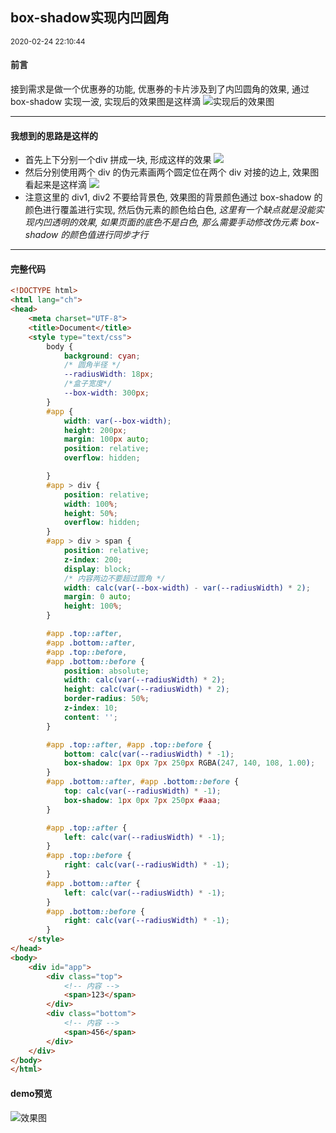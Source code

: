 <h2 class="content-title">box-shadow实现内凹圆角</h2>
<small class="content-date">2020-02-24 22:10:44</small>


#### 前言
接到需求是做一个优惠券的功能, 优惠券的卡片涉及到了内凹圆角的效果, 通过 box-shadow 实现一波, 实现后的效果图是这样滴
![实现后的效果图](https://tva1.sinaimg.cn/large/0082zybpgy1gc7upmo3vpj319x0u0te3.jpg)
<!--more-->

---

#### 我想到的思路是这样的
  - 首先上下分别一个div 拼成一块, 形成这样的效果
  ![](https://tva1.sinaimg.cn/large/0082zybpgy1gc7ust2zi8j30og0dct98.jpg)
  - 然后分别使用两个 div 的伪元素画两个圆定位在两个 div 对接的边上, 效果图看起来是这样滴
  ![](https://tva1.sinaimg.cn/large/0082zybpgy1gc7uzv6xfrj30ru0fcabg.jpg)
  - 注意这里的 div1, div2 不要给背景色, 效果图的背景颜色通过 box-shadow 的颜色进行覆盖进行实现, 然后伪元素的颜色给白色, *这里有一个缺点就是没能实现内凹透明的效果, 如果页面的底色不是白色, 那么需要手动修改伪元素 box-shadow 的颜色值进行同步才行*
---

#### 完整代码
```html
<!DOCTYPE html>
<html lang="ch">
<head>
    <meta charset="UTF-8">
    <title>Document</title>
    <style type="text/css">
        body {
            background: cyan;
            /* 圆角半径 */
            --radiusWidth: 18px;
            /*盒子宽度*/
            --box-width: 300px;
        }
        #app {
            width: var(--box-width);
            height: 200px;
            margin: 100px auto;
            position: relative;
            overflow: hidden;

        }
        #app > div {
            position: relative;
            width: 100%;
            height: 50%;
            overflow: hidden;
        }
        #app > div > span {
            position: relative;
            z-index: 200;
            display: block;
            /* 内容两边不要超过圆角 */
            width: calc(var(--box-width) - var(--radiusWidth) * 2);
            margin: 0 auto;
            height: 100%;
        }

        #app .top::after,
        #app .bottom::after,
        #app .top::before,
        #app .bottom::before {
            position: absolute;
            width: calc(var(--radiusWidth) * 2);
            height: calc(var(--radiusWidth) * 2);
            border-radius: 50%;
            z-index: 10;
            content: '';
        }

        #app .top::after, #app .top::before {
            bottom: calc(var(--radiusWidth) * -1);
            box-shadow: 1px 0px 7px 250px RGBA(247, 140, 108, 1.00);
        }
        #app .bottom::after, #app .bottom::before {
            top: calc(var(--radiusWidth) * -1);
            box-shadow: 1px 0px 7px 250px #aaa;
        }

        #app .top::after {
            left: calc(var(--radiusWidth) * -1);
        }
        #app .top::before {
            right: calc(var(--radiusWidth) * -1);
        }
        #app .bottom::after {
            left: calc(var(--radiusWidth) * -1);
        }
        #app .bottom::before {
            right: calc(var(--radiusWidth) * -1);
        }
    </style>
</head>
<body>
    <div id="app">
        <div class="top">
            <!-- 内容 -->
            <span>123</span>
        </div>
        <div class="bottom">
            <!-- 内容 -->
            <span>456</span>
        </div>
    </div>
</body>
</html>
```

#### demo预览
![效果图](https://cdn.iluoy.com/uploads/articles/b308a8930d2b0343883ca3c73287ab26.png)
